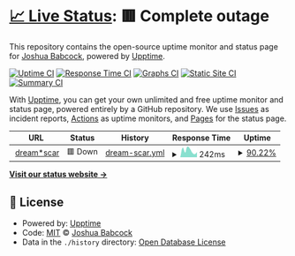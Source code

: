 # [📈 Live Status](https://status.kproftime.com): <!--live status--> **🟥 Complete outage**

This repository contains the open-source uptime monitor and status page for [Joshua Babcock](https://status.kproftime.com), powered by [Upptime](https://github.com/upptime/upptime).

[![Uptime CI](https://github.com/KprOfTime/upptime/workflows/Uptime%20CI/badge.svg)](https://github.com/KprOfTime/upptime/actions?query=workflow%3A%22Uptime+CI%22)
[![Response Time CI](https://github.com/KprOfTime/upptime/workflows/Response%20Time%20CI/badge.svg)](https://github.com/KprOfTime/upptime/actions?query=workflow%3A%22Response+Time+CI%22)
[![Graphs CI](https://github.com/KprOfTime/upptime/workflows/Graphs%20CI/badge.svg)](https://github.com/KprOfTime/upptime/actions?query=workflow%3A%22Graphs+CI%22)
[![Static Site CI](https://github.com/KprOfTime/upptime/workflows/Static%20Site%20CI/badge.svg)](https://github.com/KprOfTime/upptime/actions?query=workflow%3A%22Static+Site+CI%22)
[![Summary CI](https://github.com/KprOfTime/upptime/workflows/Summary%20CI/badge.svg)](https://github.com/KprOfTime/upptime/actions?query=workflow%3A%22Summary+CI%22)

With [Upptime](https://upptime.js.org), you can get your own unlimited and free uptime monitor and status page, powered entirely by a GitHub repository. We use [Issues](https://github.com/KprOfTime/upptime/issues) as incident reports, [Actions](https://github.com/KprOfTime/upptime/actions) as uptime monitors, and [Pages](https://status.kproftime.com) for the status page.

<!--start: status pages-->
<!-- This summary is generated by Upptime (https://github.com/upptime/upptime) -->
<!-- Do not edit this manually, your changes will be overwritten -->
<!-- prettier-ignore -->
| URL | Status | History | Response Time | Uptime |
| --- | ------ | ------- | ------------- | ------ |
| <img alt="" src="https://icons.duckduckgo.com/ip3/dream-scar.net.ico" height="13"> [dream*scar](https://dream-scar.net) | 🟥 Down | [dream-scar.yml](https://github.com/KprOfTime/upptime/commits/HEAD/history/dream-scar.yml) | <details><summary><img alt="Response time graph" src="./graphs/dream-scar/response-time-week.png" height="20"> 242ms</summary><br><a href="https://status.kproftime.com/history/dream-scar"><img alt="Response time 308" src="https://img.shields.io/endpoint?url=https%3A%2F%2Fraw.githubusercontent.com%2FKprOfTime%2Fupptime%2FHEAD%2Fapi%2Fdream-scar%2Fresponse-time.json"></a><br><a href="https://status.kproftime.com/history/dream-scar"><img alt="24-hour response time 0" src="https://img.shields.io/endpoint?url=https%3A%2F%2Fraw.githubusercontent.com%2FKprOfTime%2Fupptime%2FHEAD%2Fapi%2Fdream-scar%2Fresponse-time-day.json"></a><br><a href="https://status.kproftime.com/history/dream-scar"><img alt="7-day response time 242" src="https://img.shields.io/endpoint?url=https%3A%2F%2Fraw.githubusercontent.com%2FKprOfTime%2Fupptime%2FHEAD%2Fapi%2Fdream-scar%2Fresponse-time-week.json"></a><br><a href="https://status.kproftime.com/history/dream-scar"><img alt="30-day response time 305" src="https://img.shields.io/endpoint?url=https%3A%2F%2Fraw.githubusercontent.com%2FKprOfTime%2Fupptime%2FHEAD%2Fapi%2Fdream-scar%2Fresponse-time-month.json"></a><br><a href="https://status.kproftime.com/history/dream-scar"><img alt="1-year response time 336" src="https://img.shields.io/endpoint?url=https%3A%2F%2Fraw.githubusercontent.com%2FKprOfTime%2Fupptime%2FHEAD%2Fapi%2Fdream-scar%2Fresponse-time-year.json"></a></details> | <details><summary><a href="https://status.kproftime.com/history/dream-scar">90.22%</a></summary><a href="https://status.kproftime.com/history/dream-scar"><img alt="All-time uptime 82.03%" src="https://img.shields.io/endpoint?url=https%3A%2F%2Fraw.githubusercontent.com%2FKprOfTime%2Fupptime%2FHEAD%2Fapi%2Fdream-scar%2Fuptime.json"></a><br><a href="https://status.kproftime.com/history/dream-scar"><img alt="24-hour uptime 31.55%" src="https://img.shields.io/endpoint?url=https%3A%2F%2Fraw.githubusercontent.com%2FKprOfTime%2Fupptime%2FHEAD%2Fapi%2Fdream-scar%2Fuptime-day.json"></a><br><a href="https://status.kproftime.com/history/dream-scar"><img alt="7-day uptime 90.22%" src="https://img.shields.io/endpoint?url=https%3A%2F%2Fraw.githubusercontent.com%2FKprOfTime%2Fupptime%2FHEAD%2Fapi%2Fdream-scar%2Fuptime-week.json"></a><br><a href="https://status.kproftime.com/history/dream-scar"><img alt="30-day uptime 97.75%" src="https://img.shields.io/endpoint?url=https%3A%2F%2Fraw.githubusercontent.com%2FKprOfTime%2Fupptime%2FHEAD%2Fapi%2Fdream-scar%2Fuptime-month.json"></a><br><a href="https://status.kproftime.com/history/dream-scar"><img alt="1-year uptime 99.33%" src="https://img.shields.io/endpoint?url=https%3A%2F%2Fraw.githubusercontent.com%2FKprOfTime%2Fupptime%2FHEAD%2Fapi%2Fdream-scar%2Fuptime-year.json"></a></details>

<!--end: status pages-->

[**Visit our status website →**](https://status.kproftime.com)

## 📄 License

- Powered by: [Upptime](https://github.com/upptime/upptime)
- Code: [MIT](./LICENSE) © [Joshua Babcock](https://status.kproftime.com)
- Data in the `./history` directory: [Open Database License](https://opendatacommons.org/licenses/odbl/1-0/)
